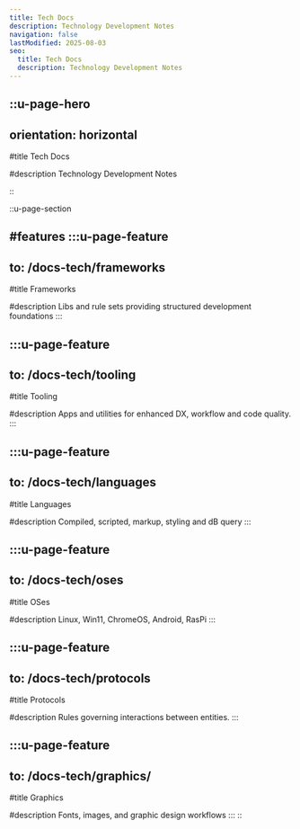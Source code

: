 ```yaml
---
title: Tech Docs
description: Technology Development Notes
navigation: false 
lastModified: 2025-08-03
seo:
  title: Tech Docs
  description: Technology Development Notes
---
```


::u-page-hero
---
orientation: horizontal
---

#title
Tech Docs

#description
Technology Development Notes

::

::u-page-section

#features
  :::u-page-feature
  ---
  to: /docs-tech/frameworks
  ---
  #title
  Frameworks

  #description
  Libs and rule sets providing structured development foundations
  :::

  :::u-page-feature
  ---
  to: /docs-tech/tooling
  ---
  #title
  Tooling

  #description
  Apps and utilities for enhanced DX, workflow and code quality.
  :::

  :::u-page-feature
  ---
  to: /docs-tech/languages
  ---
  #title
  Languages

  #description
  Compiled, scripted, markup, styling and dB query
  :::

  :::u-page-feature
  ---
  to: /docs-tech/oses
  ---
  #title
  OSes

  #description
  Linux, Win11, ChromeOS, Android, RasPi
  :::

  :::u-page-feature
  ---
  to: /docs-tech/protocols
  ---
  #title
  Protocols

  #description
  Rules governing interactions between entities.
  :::

  :::u-page-feature
  ---
  to: /docs-tech/graphics/
  ---
  #title
  Graphics

  #description
  Fonts, images, and graphic design workflows
  :::
::

